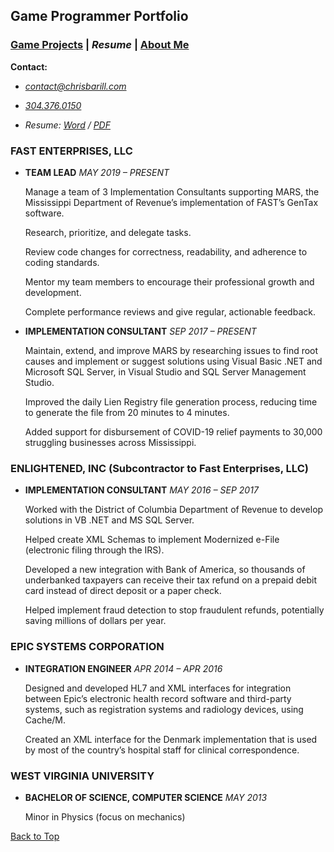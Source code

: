 ## Game Programmer Portfolio

### [Game Projects][] | _Resume_ | [About Me][]

__Contact:__

*  _<contact@chrisbarill.com>_

*  _[304.376.0150](tel:+13043760150)_

*  _Resume: [Word](ChrisBarillResume.docx) / [PDF](ChrisBarillResume.pdf)_

[About Me]: about "Read About Me"
[Game Projects]: projects "View My Projects"
[Resume]: resume "View My Resume"

### FAST ENTERPRISES, LLC

- __TEAM LEAD__ _MAY 2019 – PRESENT_

    Manage a team of 3 Implementation Consultants supporting MARS, the Mississippi Department of Revenue’s implementation of FAST’s GenTax software. 
    
    Research, prioritize, and delegate tasks.
    
    Review code changes for correctness, readability, and adherence to coding standards.
    
    Mentor my team members to encourage their professional growth and development.
    
    Complete performance reviews and give regular, actionable feedback.

- __IMPLEMENTATION CONSULTANT__ _SEP 2017 – PRESENT_

    Maintain, extend, and improve MARS by researching issues to find root causes and implement or suggest solutions using Visual Basic .NET and Microsoft SQL Server, in Visual Studio and SQL Server Management Studio.
    
    Improved the daily Lien Registry file generation process, reducing time to generate the file from 20 minutes to 4 minutes.
    
    Added support for disbursement of COVID-19 relief payments to 30,000 struggling businesses across Mississippi.

### ENLIGHTENED, INC (Subcontractor to Fast Enterprises, LLC)

- __IMPLEMENTATION CONSULTANT__ _MAY 2016 – SEP 2017_
    
    Worked with the District of Columbia Department of Revenue to develop solutions in VB .NET and MS SQL Server.
    
    Helped create XML Schemas to implement Modernized e-File (electronic filing through the IRS).
    
    Developed a new integration with Bank of America, so thousands of underbanked taxpayers can receive their tax refund on a prepaid debit card instead of direct deposit or a paper check.
    
    Helped implement fraud detection to stop fraudulent refunds, potentially saving millions of dollars per year.

### EPIC SYSTEMS CORPORATION

- __INTEGRATION ENGINEER__ _APR 2014 – APR 2016_

    Designed and developed HL7 and XML interfaces for integration between Epic’s electronic health record software and third-party systems, such as registration systems and radiology devices, using Cache/M.
    
    Created an XML interface for the Denmark implementation that is used by most of the country’s hospital staff for clinical correspondence.

### WEST VIRGINIA UNIVERSITY

- __BACHELOR OF SCIENCE, COMPUTER SCIENCE__ _MAY 2013_

    Minor in Physics (focus on mechanics)

[Back to Top](#game-programmer-portfolio)